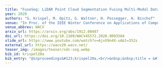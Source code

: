 ```yaml
---
title: "FuseSeg: LiDAR Point Cloud Segmentation Fusing Multi-Modal Data"
year: 2020
authors: "G. Krispel, M. Opitz, G. Waltner, H. Possegger, H. Bischof"
venue: "In Proc. of the IEEE Winter Conference on Applications of Computer Vision"
venue_abbrev: WACV
arxiv_url: https://arxiv.org/abs/1912.08487
doi_url: https://doi.org/10.1109/WACV45572.2020.9093584
slide_url: https://www.youtube.com/watch?v=AjvX9n4X-uA&t=352s
external_url: https://wacv20.wacv.net/
teaser_img: /images/teaser/sdc-seg.webp
bib_id: krispel20a
bib_entry: "@inproceedings&#123;krispel20a,<br/>&nbsp;&nbsp;title = &#123;FuseSeg: LiDAR Point Cloud Segmentation Fusing Multi-Modal Data&#125;,<br/>&nbsp;&nbsp;author = &#123;Georg Krispel and Michael Opitz and Georg Waltner and Horst Possegger and Horst Bischof&#125;,<br/>&nbsp;&nbsp;booktitle = &#123;Proc. of the IEEE Winter Conference on Applications of Computer Vision (WACV)&#125;,<br/>&nbsp;&nbsp;year = &#123;2020&#125;<br/>&#125;"
---
```

